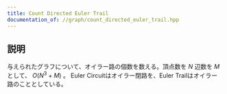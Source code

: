 ```yaml
---
title: Count Directed Euler Trail
documentation_of: //graph/count_directed_euler_trail.hpp
---
```


## 説明

与えられたグラフについて、オイラー路の個数を数える。頂点数を $N$ 辺数を $M$ として、 $O(N^3 + M)$ 。
Euler Circuitはオイラー閉路を、Euler Trailはオイラー路のこととしている。